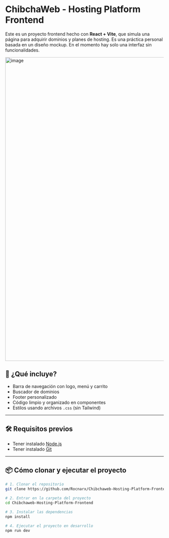# ChibchaWeb - Hosting Platform Frontend

Este es un proyecto frontend hecho con **React + Vite**, que simula una página para adquirir dominios y planes de hosting. Es una práctica personal basada en un diseño mockup. En el momento hay solo una interfaz sin funcionalidades.

<img width="1846" height="963" alt="image" src="https://github.com/user-attachments/assets/071ca48f-4db4-46a3-84d6-b4b268d35eb3" />

## 🚀 ¿Qué incluye?

- Barra de navegación con logo, menú y carrito
- Buscador de dominios
- Footer personalizado
- Código limpio y organizado en componentes
- Estilos usando archivos `.css` (sin Tailwind)

---

## 🛠️ Requisitos previos

- Tener instalado [Node.js](https://nodejs.org/)
- Tener instalado [Git](https://git-scm.com/)

---

## 📦 Cómo clonar y ejecutar el proyecto

```bash
# 1. Clonar el repositorio
git clone https://github.com/Rocnarx/Chibchaweb-Hosting-Platform-Frontend.git

# 2. Entrar en la carpeta del proyecto
cd Chibchaweb-Hosting-Platform-Frontend

# 3. Instalar las dependencias
npm install

# 4. Ejecutar el proyecto en desarrollo
npm run dev



